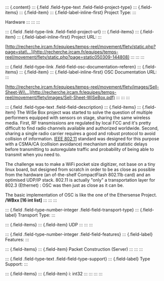 ::: {.content}
::: {.field .field-type-text .field-field-project-type}
::: {.field-items}
::: {.field-item}
::: {.field-label-inline-first}
Project Type:
:::

Hardware
:::
:::
:::

::: {.field .field-type-link .field-field-project-url}
::: {.field-items}
::: {.field-item}
::: {.field-label-inline-first}
Project URL:
:::

[http://recherche.ircam.fr/equipes/temps-reel/movement/flety/static.php?page=stat\...](http://recherche.ircam.fr/equipes/temps-reel/movement/flety/static.php?page=static050309-144808)
:::
:::
:::

::: {.field .field-type-link .field-field-osc-documentation-referen}
::: {.field-items}
::: {.field-item}
::: {.field-label-inline-first}
OSC Documentation URL:
:::

[http://recherche.ircam.fr/equipes/temps-reel/movement/flety/images/Sell-Sheet-Wi\...](http://recherche.ircam.fr/equipes/temps-reel/movement/flety/images/Sell-Sheet-WiSeBox.pdf)
:::
:::
:::

::: {.field .field-type-text .field-field-description}
::: {.field-items}
::: {.field-item}
The WiSe Box project was started to solve the question of multiple
performers equipped with sensors on stage, sharing the same wireless
media. First, RF transmissions are regulated by local FCC and it\'s
pretty difficult to find radio channels available and authorized
worldwide. Second, sharing a single radio carrier requires a good and
robust protocol to avoid collision of information. [IEEE
802.11](http://grouper.ieee.org/groups/802/11) standard was designed for
this purpose with a CSMA/CA (collision avoidance) mechanism and
statistic delays before transmitting to autoregulate traffic and
probability of being able to transmit when you need to.

The challenge was to make a WiFi pocket size digitizer, not base on a
tiny linux board, but designed from scratch in order to be as close as
possible from the hardware (an of-the-shelf CompactFlash 802.11b card)
and an optimised UDP/IP stack. 802.11 is actually \"only\" a
transportation layer for 802.3 (Ethernet) : OSC was then just as close
as it can be.

The basic implementation of OSC is like the one of the Ethersense
Project.\
**/WBxx \[16 int list\]**
:::
:::
:::

::: {.field .field-type-number-integer .field-field-transport-type}
::: {.field-label}
Transport Type:
:::

::: {.field-items}
::: {.field-item}
UDP
:::
:::
:::

::: {.field .field-type-number-integer .field-field-features}
::: {.field-label}
Features:
:::

::: {.field-items}
::: {.field-item}
Packet Construction (Server)
:::
:::
:::

::: {.field .field-type-text .field-field-type-support}
::: {.field-label}
Type Support:
:::

::: {.field-items}
::: {.field-item}
i: int32
:::
:::
:::
:::
